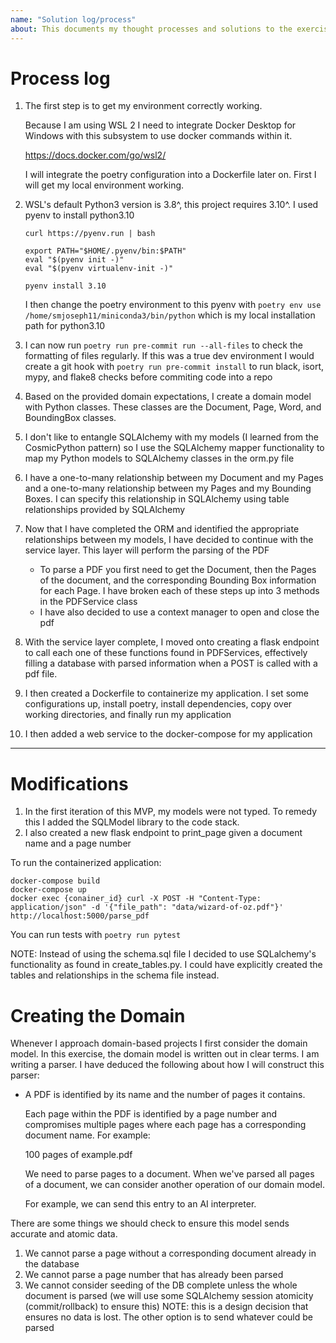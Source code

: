 ```yaml
---
name: "Solution log/process"
about: This documents my thought processes and solutions to the exercise
---
```


# Process log

1. The first step is to get my environment correctly working.

    Because I am using WSL 2 I need to integrate Docker Desktop for Windows with this subsystem to use docker commands within it.

    https://docs.docker.com/go/wsl2/

    I will integrate the poetry configuration into a Dockerfile later on. 
    First I will get my local environment working.

2.  WSL's default Python3 version is 3.8^, this project requires 3.10^. I used pyenv to install 
python3.10 
    ```
    curl https://pyenv.run | bash

    export PATH="$HOME/.pyenv/bin:$PATH"
    eval "$(pyenv init -)"
    eval "$(pyenv virtualenv-init -)"

    pyenv install 3.10
    ```
    I then change the poetry environment to this pyenv with `poetry env use /home/smjoseph11/miniconda3/bin/python` which is my local installation path for python3.10

3. I can now run `poetry run pre-commit run --all-files` to check the formatting of files regularly. If this was a true dev environment I would create a git hook with `poetry run pre-commit install` to run black, isort, mypy, and flake8 checks before commiting code into a repo

4. Based on the provided domain expectations, I create a domain model with Python classes. These classes are the Document, Page, Word, and BoundingBox classes. 

5. I don't like to entangle SQLAlchemy with my models (I learned from the CosmicPython pattern) so I use the SQLAlchemy mapper functionality to map my Python models to SQLAlchemy classes in the orm.py file

6. I have a one-to-many relationship between my Document and my Pages and a one-to-many relationship between my Pages and my Bounding Boxes. I can specify this relationship in SQLAlchemy using table relationships provided by SQLAlchemy

7. Now that I have completed the ORM and identified the appropriate relationships between my models, I have decided to continue with the service layer. This layer will perform the parsing of the PDF
    * To parse a PDF you first need to get the Document, then the Pages of the document, and the corresponding Bounding Box information for each Page. I have broken each of these steps up into 3 methods in the PDFService class
    * I have also decided to use a context manager to open and close the pdf

8. With the service layer complete, I moved onto creating a flask endpoint to call each one of these functions found in PDFServices, effectively filling a database with parsed information when a POST is called with a pdf file.

9. I then created a Dockerfile to containerize my application. I set some configurations up, install poetry, install dependencies, copy over working directories, and finally run my application
10. I then added a web service to the docker-compose for my application

----------------------------------------------
# Modifications

1. In the first iteration of this MVP, my models were not typed. To remedy this I added the SQLModel library to the code stack. 
2. I also created a new flask endpoint to print_page given a document name and a page number

To run the containerized application:
```
docker-compose build
docker-compose up
docker exec {conainer_id} curl -X POST -H "Content-Type: application/json" -d '{"file_path": "data/wizard-of-oz.pdf"}' http://localhost:5000/parse_pdf
```
You can run tests with `poetry run pytest`

NOTE:
Instead of using the schema.sql file I decided to use SQLalchemy's functionality as found in create_tables.py. I could have explicitly created the tables and relationships in the schema file instead.


# Creating the Domain
Whenever I approach domain-based projects I first consider the domain model. In this exercise, the domain model is written out in clear terms. I am writing a parser. I have deduced the following about how I will construct this parser:


* A PDF is identified by its name and the number of pages it contains.

    Each page within the PDF is identified by a page number and compromises multiple pages where each page has a corresponding document name. For example:

    100 pages of example.pdf

    We need to parse pages to a document. When we've parsed all pages of a document, we can consider another operation of our domain model. 

    For example, we can send this entry to an AI interpreter.

There are some things we should check to ensure this model sends accurate and atomic data.

1. We cannot parse a page without a corresponding document already in the database
2. We cannot parse a page number that has already been parsed
3. We cannot consider seeding of the DB complete unless the whole document is parsed (we will use some SQLAlchemy session atomicity (commit/rollback) to ensure this)
    NOTE: this is a design decision that ensures no data is lost. The other option is to send whatever could be parsed


